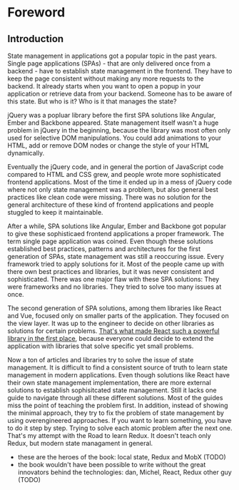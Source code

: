 # Foreword

## Introduction

State management in applications got a popular topic in the past years. Single page applications (SPAs) - that are only delivered once from a backend - have to establish state management in the frontend. They have to keep the page consistent without making any more requests to the backend. It already starts when you want to open a popup in your application or retrieve data from your backend. Someone has to be aware of this state. But who is it? Who is it that manages the state?

jQuery was a popluar library before the first SPA solutions like Angular, Ember and Backbone appeared. State management itself wasn't a huge problem in jQuery in the beginning, because the library was most often only used for selective DOM manipulations. You could add animations to your HTML, add or remove DOM nodes or change the style of your HTML dynamically.

Eventually the jQuery code, and in general the portion of JavaScript code compared to HTML and CSS grew, and people wrote more sophisticated frontend applications. Most of the time it ended up in a mess of jQuery code where not only state management was a problem, but also general best practices like clean code were missing. There was no solution for the general architecture of these kind of frontend applications and people stuggled to keep it maintainable.

After a while, SPA solutions like Angular, Ember and Backbone got popular to give these sophisticaed frontend applications a proper framework. The term single page application was coined. Even though these solutions established best practices, patterns and architectures for the first generation of SPAs, state management was still a reoccuring issue. Every framework tried to apply solutions for it. Most of the people came up with there own best practices and libraries, but it was never consistent and sophisticated. There was one major flaw with these SPA solutions: They were frameworks and no libraries. They tried to solve too many issues at once.

The second generation of SPA solutions, among them libraries like React and Vue, focused only on smaller parts of the application. They focused on the view layer. It was up to the engineer to decide on other libraries as solutions for certain problems. [That's what made React such a powerful library in the first place](https://www.robinwieruch.de/reasons-why-i-moved-from-angular-to-react/), because everyone could decide to extend the application with libraries that solve specific yet small problems.

Now a ton of articles and libraries try to solve the issue of state management. It is difficult to find a consistent source of truth to learn state management in modern applications. Even though solutions like React have their own state management implementation, there are more external solutions to establish sophisitcated state management. Still it lacks one guide to navigate through all these different solutions. Most of the guides miss the point of teaching the problem first. In addition, instead of showing the minimal approach, they try to fix the problem of state management by using overengineered approaches. If you want to learn something, you have to do it step by step. Trying to solve each atomic problem after the next one. That's my attempt with the Road to learn Redux. It doesn't teach only Redux, but modern state managament in general.

- these are the heroes of the book: local state, Redux and MobX (TODO)
- the book wouldn't have been possible to write without the great innovators behind the technologies: dan, Michel, React, Redux other guy  (TODO)